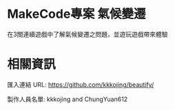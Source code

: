 # MakeCode專案 氣候變遷

在3關連續遊戲中了解氣候變遷之問題，並遊玩遊戲帶來體驗

# 相關資訊

匯入連結
URL: https://github.com/kkkojing/beautify/

製作人員名單: kkkojing and ChungYuan612
